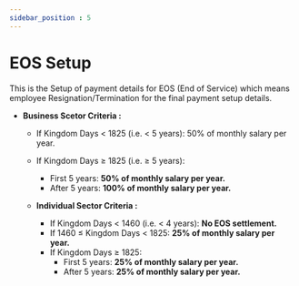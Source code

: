 ```yaml
---
sidebar_position : 5
---
```


# EOS Setup

This is the Setup of payment details for EOS (End of Service) which means employee Resignation/Termination for the final payment setup details.

  - **Business Scetor Criteria :**
      - If Kingdom Days < 1825 (i.e. < 5 years): 50% of monthly salary per year.
      - If Kingdom Days ≥ 1825 (i.e. ≥ 5 years):
        - First 5 years: **50% of monthly salary per year.**
        - After 5 years: **100% of monthly salary per year.**

    - **Individual Sector Criteria :**
      - If Kingdom Days < 1460 (i.e. < 4 years): **No EOS settlement.**
      - If 1460 ≤ Kingdom Days < 1825: **25% of monthly salary per year.**
      - If Kingdom Days ≥ 1825:
        - First 5 years: **25% of monthly salary per year.**
        - After 5 years: **25% of monthly salary per year.**